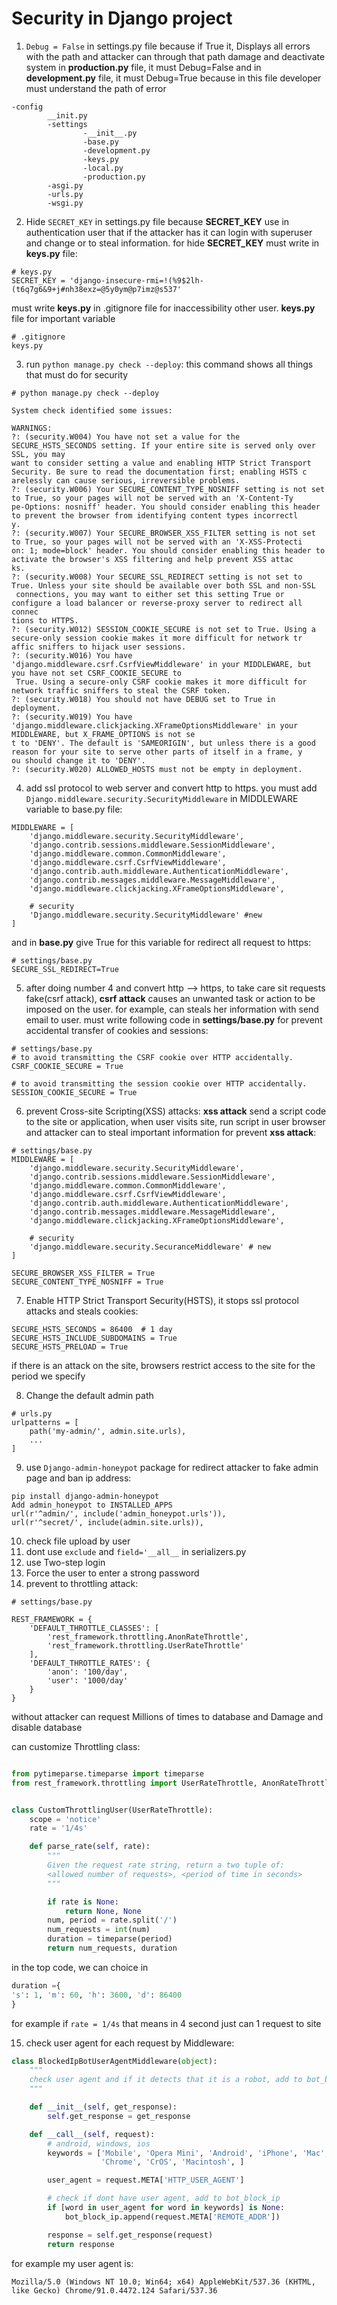 # Security in Django project

1. `Debug = False` in settings.py file because if True it,
Displays all errors with the path and attacker can through that path 
damage and deactivate system
in **production.py** file, it must Debug=False and 
in **development.py** file, it must Debug=True because 
in this file developer must understand the path of error 
```
-config
        __init.py
        -settings
                -__init__.py
                -base.py
                -development.py
                -keys.py
                -local.py
                -production.py
        -asgi.py
        -urls.py
        -wsgi.py
```

2. Hide `SECRET_KEY` in settings.py file because **SECRET_KEY** use in authentication user 
that if the attacker has it can login with superuser and change or to steal information.
for hide **SECRET_KEY** must write in **keys.py** file:
```
# keys.py
SECRET_KEY = 'django-insecure-rmi=!(%9$2lh-(t6q7g6&9+j#nh38exz=@5y0ym@p7imz@s537'
```
must write **keys.py** in .gitignore file for inaccessibility other user.
**keys.py** file for important variable
```
# .gitignore
keys.py
```
3. run `python manage.py check --deploy`: this command shows all things that must 
do for security
```
# python manage.py check --deploy

System check identified some issues:

WARNINGS:
?: (security.W004) You have not set a value for the SECURE_HSTS_SECONDS setting. If your entire site is served only over SSL, you may
want to consider setting a value and enabling HTTP Strict Transport Security. Be sure to read the documentation first; enabling HSTS c
arelessly can cause serious, irreversible problems.
?: (security.W006) Your SECURE_CONTENT_TYPE_NOSNIFF setting is not set to True, so your pages will not be served with an 'X-Content-Ty
pe-Options: nosniff' header. You should consider enabling this header to prevent the browser from identifying content types incorrectl
y.
?: (security.W007) Your SECURE_BROWSER_XSS_FILTER setting is not set to True, so your pages will not be served with an 'X-XSS-Protecti
on: 1; mode=block' header. You should consider enabling this header to activate the browser's XSS filtering and help prevent XSS attac
ks.
?: (security.W008) Your SECURE_SSL_REDIRECT setting is not set to True. Unless your site should be available over both SSL and non-SSL
 connections, you may want to either set this setting True or configure a load balancer or reverse-proxy server to redirect all connec
tions to HTTPS.
?: (security.W012) SESSION_COOKIE_SECURE is not set to True. Using a secure-only session cookie makes it more difficult for network tr
affic sniffers to hijack user sessions.
?: (security.W016) You have 'django.middleware.csrf.CsrfViewMiddleware' in your MIDDLEWARE, but you have not set CSRF_COOKIE_SECURE to
 True. Using a secure-only CSRF cookie makes it more difficult for network traffic sniffers to steal the CSRF token.
?: (security.W018) You should not have DEBUG set to True in deployment.
?: (security.W019) You have 'django.middleware.clickjacking.XFrameOptionsMiddleware' in your MIDDLEWARE, but X_FRAME_OPTIONS is not se
t to 'DENY'. The default is 'SAMEORIGIN', but unless there is a good reason for your site to serve other parts of itself in a frame, y
ou should change it to 'DENY'.
?: (security.W020) ALLOWED_HOSTS must not be empty in deployment.
```
4. add ssl protocol to web server and convert http to https.
you must add `Django.middleware.security.SecurityMiddleware` in MIDDLEWARE variable to base.py file:
```
MIDDLEWARE = [
    'django.middleware.security.SecurityMiddleware',
    'django.contrib.sessions.middleware.SessionMiddleware',
    'django.middleware.common.CommonMiddleware',
    'django.middleware.csrf.CsrfViewMiddleware',
    'django.contrib.auth.middleware.AuthenticationMiddleware',
    'django.contrib.messages.middleware.MessageMiddleware',
    'django.middleware.clickjacking.XFrameOptionsMiddleware',
    
    # security 
    'Django.middleware.security.SecurityMiddleware' #new
]
```
and in **base.py** give True for this variable for redirect all request to https:
```
# settings/base.py
SECURE_SSL_REDIRECT=True
```
5. after doing number 4 and convert http --> https,
to take care sit requests fake(csrf attack),
**csrf attack** causes an unwanted task or action to be imposed 
on the user. for example, can steals her information with send email to user.
must write following code in **settings/base.py** for prevent accidental transfer of cookies and sessions:
```
# settings/base.py
# to avoid transmitting the CSRF cookie over HTTP accidentally.
CSRF_COOKIE_SECURE = True

# to avoid transmitting the session cookie over HTTP accidentally.
SESSION_COOKIE_SECURE = True
```
6. prevent Cross-site Scripting(XSS) attacks:
**xss attack** send a script code to the site or application, when user visits site,
run script in user browser and attacker can to steal important information
for prevent **xss attack**:
```
# settings/base.py
MIDDLEWARE = [
    'django.middleware.security.SecurityMiddleware',
    'django.contrib.sessions.middleware.SessionMiddleware',
    'django.middleware.common.CommonMiddleware',
    'django.middleware.csrf.CsrfViewMiddleware',
    'django.contrib.auth.middleware.AuthenticationMiddleware',
    'django.contrib.messages.middleware.MessageMiddleware',
    'django.middleware.clickjacking.XFrameOptionsMiddleware',

    # security
    'django.middleware.security.SecuranceMiddleware' # new
]

SECURE_BROWSER_XSS_FILTER = True
SECURE_CONTENT_TYPE_NOSNIFF = True
``` 
7. Enable HTTP Strict Transport Security(HSTS), 
it stops ssl protocol attacks and steals cookies:
```
SECURE_HSTS_SECONDS = 86400  # 1 day
SECURE_HSTS_INCLUDE_SUBDOMAINS = True
SECURE_HSTS_PRELOAD = True
```
if there is an attack on the site, browsers restrict access to the site
for the period we specify

8. Change the default admin path 
```
# urls.py
urlpatterns = [
    path('my-admin/', admin.site.urls),
    ...
]
```
9. use `Django-admin-honeypot` package for redirect attacker to fake admin page
and ban ip address:
```
pip install django-admin-honeypot
Add admin_honeypot to INSTALLED_APPS
url(r'^admin/', include('admin_honeypot.urls')),
url(r'^secret/', include(admin.site.urls)),
```
10. check file upload by user
11. dont use `exclude` and `field='__all__` in serializers.py
12. use Two-step login 
13. Force the user to enter a strong password
14. prevent to throttling attack:
```
# settings/base.py

REST_FRAMEWORK = {
    'DEFAULT_THROTTLE_CLASSES': [
        'rest_framework.throttling.AnonRateThrottle',
        'rest_framework.throttling.UserRateThrottle'
    ],
    'DEFAULT_THROTTLE_RATES': {
        'anon': '100/day',
        'user': '1000/day'
    }
}
``` 
without attacker can request Millions of times to database and Damage and disable database 

can customize Throttling class:
```python

from pytimeparse.timeparse import timeparse
from rest_framework.throttling import UserRateThrottle, AnonRateThrottle


class CustomThrottlingUser(UserRateThrottle):
    scope = 'notice'
    rate = '1/4s'

    def parse_rate(self, rate):
        """
        Given the request rate string, return a two tuple of:
        <allowed number of requests>, <period of time in seconds>
        """

        if rate is None:
            return None, None
        num, period = rate.split('/')
        num_requests = int(num)
        duration = timeparse(period)
        return num_requests, duration

```
in the top code, we can choice in 
```python
duration ={
's': 1, 'm': 60, 'h': 3600, 'd': 86400
}
```
for example if `rate = 1/4s` that means in 4 second just can 1 request to site

15. check user agent for each request by Middleware:
```python
class BlockedIpBotUserAgentMiddleware(object):
    """
    check user agent and if it detects that it is a robot, add to bot_block_ip
    """

    def __init__(self, get_response):
        self.get_response = get_response

    def __call__(self, request):
        # android, windows, ios
        keywords = ['Mobile', 'Opera Mini', 'Android', 'iPhone', 'Mac', 'CPU', 'Windows', 'Phone', 'NT', 'Edge',
                    'Chrome', 'CrOS', 'Macintosh', ]

        user_agent = request.META['HTTP_USER_AGENT']

        # check if dont have user agent, add to bot_block_ip
        if [word in user_agent for word in keywords] is None:
            bot_block_ip.append(request.META['REMOTE_ADDR'])

        response = self.get_response(request)
        return response

```
for example my user agent is:
```
Mozilla/5.0 (Windows NT 10.0; Win64; x64) AppleWebKit/537.36 (KHTML, like Gecko) Chrome/91.0.4472.124 Safari/537.36

```

